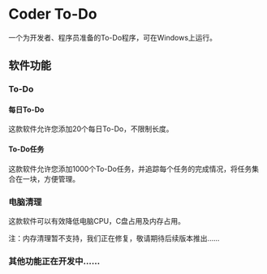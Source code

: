 # Coder To-Do
一个为开发者、程序员准备的To-Do程序，可在Windows上运行。
## 软件功能
### To-Do
#### 每日To-Do
这款软件允许您添加20个每日To-Do，不限制长度。
#### To-Do任务
这款软件允许您添加1000个To-Do任务，并追踪每个任务的完成情况，将任务集合在一块，方便管理。
### 电脑清理
这款软件可以有效降低电脑CPU，C盘占用及内存占用。

注：内存清理暂不支持，我们正在修复，敬请期待后续版本推出……
### 其他功能正在开发中……
